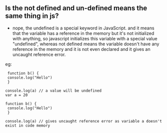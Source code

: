 ## Is the not defined and un-defined means the same thing in js?
- nope, the undefined is a special keyword in JavaScript. and it means that the variable has a reference in the memory but it's not initialized with anything, 
so javascript initializes this variable with a special value "undefined", whereas not defined means the variable doesn't have any reference in the memory and it is not even declared and it gives an uncaught reference error.

eg:
```                    
 function b() {          
 console.log("Hello")    
 }                       
                        
console.log(a) // a value will be undefined
var a = 20               
```        
```
function b() {          
 console.log("Hello")    
 }                       
                        
console.log(a) // gives uncaught reference error as variable a doesn't exist in code memory
```


